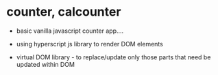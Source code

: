 # counter, calcounter

- basic vanilla javascript counter app....

- using hyperscript js library to render DOM elements

- virtual DOM library - to replace/update only those parts that need be updated within DOM
